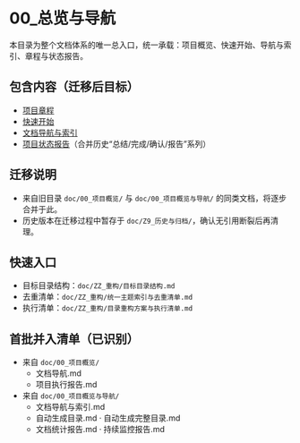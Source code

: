 # 00_总览与导航

本目录为整个文档体系的唯一总入口，统一承载：项目概览、快速开始、导航与索引、章程与状态报告。

## 包含内容（迁移后目标）

- [项目章程](./项目章程.md)
- [快速开始](./快速开始.md)
- [文档导航与索引](./文档导航与索引.md)
- [项目状态报告](./项目状态报告.md)（合并历史“总结/完成/确认/报告”系列）

## 迁移说明

- 来自旧目录 `doc/00_项目概览/` 与 `doc/00_项目概览与导航/` 的同类文档，将逐步合并于此。
- 历史版本在迁移过程中暂存于 `doc/Z9_历史与归档/`，确认无引用断裂后再清理。

## 快速入口

- 目标目录结构：`doc/ZZ_重构/目标目录结构.md`
- 去重清单：`doc/ZZ_重构/统一主题索引与去重清单.md`
- 执行清单：`doc/ZZ_重构/目录重构方案与执行清单.md`

## 首批并入清单（已识别）

- 来自 `doc/00_项目概览/`
  - 文档导航.md
  - 项目执行报告.md
- 来自 `doc/00_项目概览与导航/`
  - 文档导航与索引.md
  - 自动生成目录.md · 自动生成完整目录.md
  - 文档统计报告.md · 持续监控报告.md
